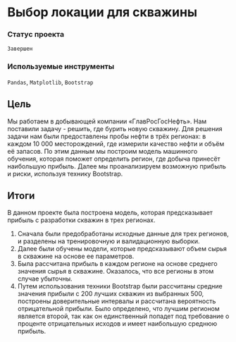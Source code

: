 # Выбор локации для скважины

### Статус проекта

`Завершен`

### Используемые инструменты

`Pandas`, `Matplotlib`, `Bootstrap`

## Цель

Мы работаем в добывающей компании «ГлавРосГосНефть». Нам поставили задачу - решить, где бурить новую скважину.
Для решения задачи нам были предоставлены пробы нефти в трёх регионах: в каждом 10 000 месторождений, где измерили качество нефти и объём её запасов. По этим данным мы построим модель машинного обучения, которая поможет определить регион, где добыча принесёт наибольшую прибыль. Далее мы проанализируем возможную прибыль и риски, используя технику Bootstrap.

## Итоги

В данном проекте была построена модель, которая предсказывает прибыль с разработки скважин в трех регионах.
1. Сначала были предобработаны исходные данные для трех регионов, и разделены на тренировочную и валидационную выборки.
2. Далее были обучены модели, которые предсказывают объем сырья в скважине на основе ее параметров.
3. Была рассчитана прибыль в каждом регионе на основе среднего значения сырья в скважине. Оказалось, что все регионы в этом случае убыточны.
4. Путем использования техники Bootstrap были рассчитаны средние значения прибыли с 200 лучших скважин из выбранных 500, построены доверительные интервалы и рассчитана вероятность отрицательной прибыли. Было определено, что лучшим регионом является второй, так как он единственный попадет под требование о проценте отрицательных исходов и имеет наибольшую среднюю прибыль.
